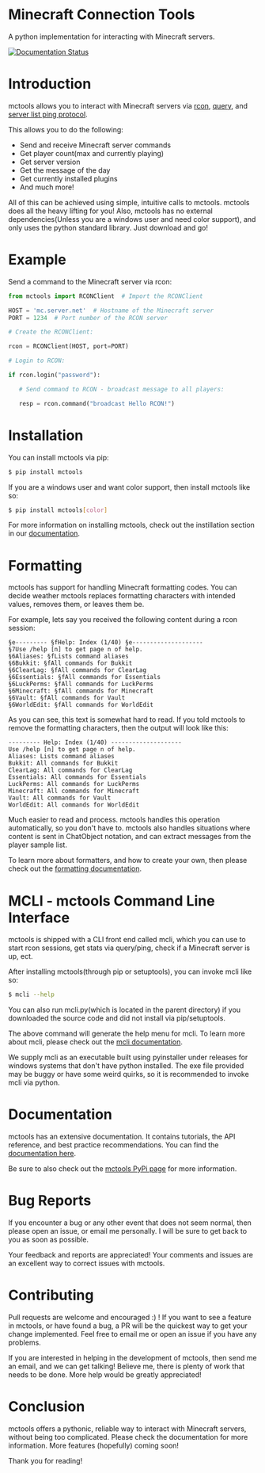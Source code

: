 # Minecraft Connection Tools
A python implementation for interacting with Minecraft servers.

[![Documentation Status](https://readthedocs.org/projects/mctools/badge/?version=latest)](https://mctools.readthedocs.io/en/latest/?badge=latest)

# Introduction

mctools allows you to interact with Minecraft servers via [rcon](https://wiki.vg/RCON), 
[query](https://wiki.vg/Query), and [server list ping protocol](https://wiki.vg/Server_List_Ping).

This allows you to do the following:

- Send and receive Minecraft server commands
- Get player count(max and currently playing)
- Get server version
- Get the message of the day
- Get currently installed plugins
- And much more!

All of this can be achieved using simple, intuitive calls to mctools. mctools does all the heavy lifting for you!
Also, mctools has no external dependencies(Unless you are a windows user and need color support),
and only uses the python standard library. Just download and go!

# Example

Send a command to the Minecraft server via rcon:

```python
from mctools import RCONClient  # Import the RCONClient

HOST = 'mc.server.net'  # Hostname of the Minecraft server
PORT = 1234  # Port number of the RCON server

# Create the RCONClient:

rcon = RCONClient(HOST, port=PORT)

# Login to RCON:

if rcon.login("password"):

   # Send command to RCON - broadcast message to all players:

   resp = rcon.command("broadcast Hello RCON!")
```

# Installation 

You can install mctools via pip:

```bash
$ pip install mctools
```

If you are a windows user and want color support, then install mctools like so:

```bash
$ pip install mctools[color]
```

For more information on installing mctools, check out the instillation section in our 
[documentation](https://mctools.readthedocs.io/en/latest/install.html).

# Formatting

mctools has support for handling Minecraft formatting codes. 
You can decide weather mctools replaces formatting characters with intended values, removes them, or leaves them be.

For example, lets say you received the following content during a rcon session:

```
§e--------- §fHelp: Index (1/40) §e--------------------
§7Use /help [n] to get page n of help.
§6Aliases: §fLists command aliases
§6Bukkit: §fAll commands for Bukkit
§6ClearLag: §fAll commands for ClearLag
§6Essentials: §fAll commands for Essentials
§6LuckPerms: §fAll commands for LuckPerms
§6Minecraft: §fAll commands for Minecraft
§6Vault: §fAll commands for Vault
§6WorldEdit: §fAll commands for WorldEdit
```

As you can see, this text is somewhat hard to read. If you told mctools to remove the formatting characters,
then the output will look like this:

```
--------- Help: Index (1/40) --------------------
Use /help [n] to get page n of help.
Aliases: Lists command aliases
Bukkit: All commands for Bukkit
ClearLag: All commands for ClearLag
Essentials: All commands for Essentials
LuckPerms: All commands for LuckPerms
Minecraft: All commands for Minecraft
Vault: All commands for Vault
WorldEdit: All commands for WorldEdit
```

Much easier to read and process. mctools handles this operation automatically, so you don't have to.
mctools also handles situations where content is sent in ChatObject notation, and can extract messages from the
player sample list.

To learn more about formatters, and how to create your own,
then please check out the [formatting documentation](https://mctools.readthedocs.io/en/latest/format.html).

# MCLI - mctools Command Line Interface

mctools is shipped with a CLI front end called mcli, which you can use to start rcon sessions, get stats
via query/ping, check if a Minecraft server is up, ect.

After installing mctools(through pip or setuptools), you can invoke mcli like so:

```bash
$ mcli --help
```

You can also run mcli.py(which is located in the parent directory) if you downloaded the source code and did not
install via pip/setuptools.

The above command will generate the help menu for mcli. To learn more about mcli, please check out the 
[mcli documentation](https://mctools.readthedocs.io/en/latest/mcli.html).

We supply mcli as an executable built using pyinstaller under releases
for windows systems that don't have python installed.
The exe file provided may be buggy or have some weird quirks,
so it is recommended to invoke mcli via python.

# Documentation

mctools has an extensive documentation. It contains tutorials, the API reference, and best practice recommendations.
You can find the [documentation here](https://mctools.readthedocs.io/).

Be sure to also check out the [mctools PyPi page](https://pypi.org/project/mctools/) for more information.

# Bug Reports

If you encounter a bug or any other event that does not seem normal,
then please open an issue, or email me personally.
I will be sure to get back to you as soon as possible.

Your feedback and reports are appreciated!
Your comments and issues are an excellent way to correct issues with mctools.

# Contributing

Pull requests are welcome and encouraged :) ! If you want to see a feature in mctools, or have found a bug,
a PR will be the quickest way to get your change implemented. 
Feel free to email me or open an issue if you have any problems.

If you are interested in helping in the development of mctools, then send me an email, and we can get talking!
Believe me, there is plenty of work that needs to be done. More help would be greatly appreciated!

# Conclusion

mctools offers a pythonic, reliable way to interact with Minecraft servers, without being too complicated.
Please check the documentation for more information. More features (hopefully) coming soon!

Thank you for reading!

